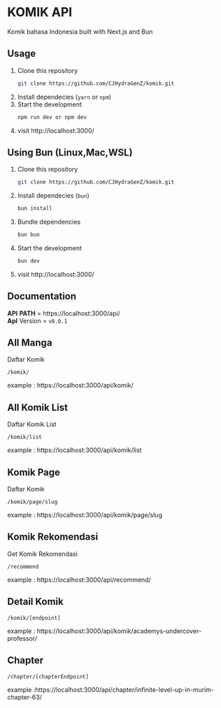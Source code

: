 

# KOMIK API
Komik bahasa Indonesia built with Next.js and Bun

## Usage
1. Clone this repository
    ```bash
    git clone https://github.com/CJHydraGenZ/komik.git
    ```
2. Install dependecies (`yarn` or `npm`)
3. Start the development
    ```bash
    npm run dev or npm dev
    ```
4. visit http://localhost:3000/

## Using Bun (Linux,Mac,WSL)
1. Clone this repository
    ```bash
    git clone https://github.com/CJHydraGenZ/komik.git
    ```
2. Install dependecies (`bun`)
    ```bash
    bun install
    ```
3. Bundle dependencies 
    ```bash
    bun bun
    ```
4. Start the development
    ```bash
    bun dev
    ```
5. visit http://localhost:3000/

## Documentation
__API__ __PATH__ = https://localhost:3000/api/
</br>__ApI__ Version = `v0.0.1`

## All Manga
Daftar Komik
```
/komik/
```
example : https://localhost:3000/api/komik/

## All Komik List
Daftar Komik List
```
/komik/list
```
example : https://localhost:3000/api/komik/list

## Komik Page
Daftar Komik
```
/komik/page/slug
```
example : https://localhost:3000/api/komik/page/slug

## Komik Rekomendasi
Get Komik Rekomendasi
```
/recommend
```
example : https://localhost:3000/api/recommend/

## Detail Komik
```
/komik/[endpoint]
```
example : https://localhost:3000/api/komik/academys-undercover-professor/
<!-- 
## Search Manga by Name
```
/search/[query]
```
example : https://localhost:3000/api/search/komi%20san

## Genre List
```
/genres
```
example : https://localhost:3000/api/genres

## Genre Detail
```
/genres/[endpoint]/[pagenumber]
```
example : https://localhost:3000/api/genres/action/1

## Recommended Manga
```
/recommended
```
example : https://localhost:3000/api/recommended

## Manhua List (Chinese Comic)
```
/manhua/[pageNumber]
```
example : https://localhost:3000/api/manhua/1

## Manhwa List (Korean Comic)
```
/manhwa/[pageNumber]
```
example : https://localhost:3000/api/manhua/1 -->

## Chapter
```
/chapter/[chapterEndpoint]
```
example :https://localhost:3000/api/chapter/infinite-level-up-in-murim-chapter-63/
